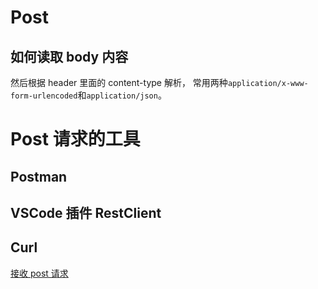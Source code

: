 # Post

## 如何读取 body 内容

然后根据 header 里面的 content-type 解析， 常用两种`application/x-www-form-urlencoded`和`application/json`。

# Post 请求的工具

## Postman

## VSCode 插件 RestClient

## Curl

[接收 post 请求](https://www.bilibili.com/video/av71014473/?p=3)
